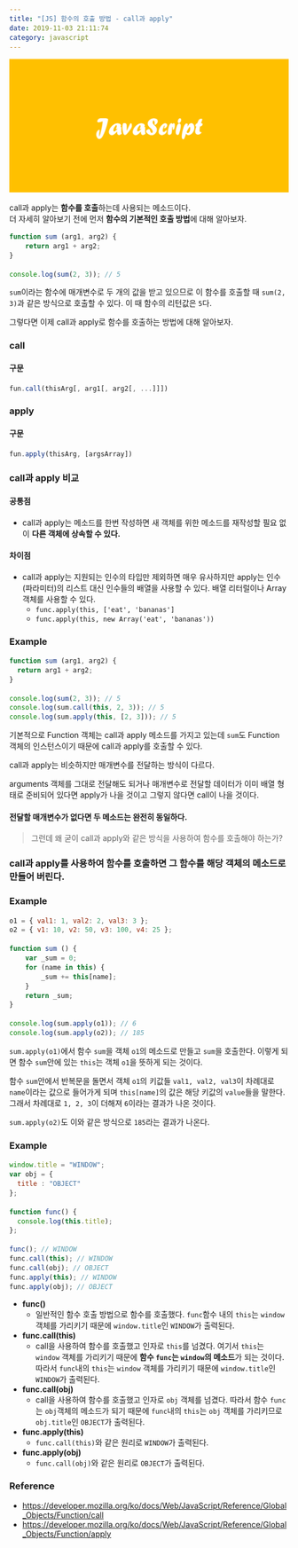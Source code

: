```yaml
---
title: "[JS] 함수의 호출 방법 - call과 apply"
date: 2019-11-03 21:11:74
category: javascript
---
```


![](images/javascript.png)

call과 apply는 **함수를 호출**하는데 사용되는 메소드이다.  
더 자세히 알아보기 전에 먼저 **함수의 기본적인 호출 방법**에 대해 알아보자.

```js
function sum (arg1, arg2) {
    return arg1 + arg2;
}
 
console.log(sum(2, 3)); // 5
```

`sum`이라는 함수에 매개변수로 두 개의 값을 받고 있으므로 이 함수를 호출할 때 `sum(2, 3)`과 같은 방식으로 호출할 수 있다. 이 때 함수의 리턴값은 `5`다.

그렇다면 이제 call과 apply로 함수를 호출하는 방법에 대해 알아보자.

### call
#### 구문
```js
fun.call(thisArg[, arg1[, arg2[, ...]]])
```

### apply
#### 구문
```js
fun.apply(thisArg, [argsArray])
```

### call과 apply 비교
#### 공통점
- call과 apply는 메소드를 한번 작성하면 새 객체를 위한 메소드를 재작성할 필요 없이 **다른 객체에 상속할 수 있다.**

#### 차이점
- call과 apply는 지원되는 인수의 타입만 제외하면 매우 유사하지만 apply는 인수(파라미터)의 리스트 대신 인수들의 배열을 사용할 수 있다. 배열 리터럴이나 Array 객체를 사용할 수 있다.
    - `func.apply(this, ['eat', 'bananas']`
    - `func.apply(this, new Array('eat', 'bananas'))` 

### Example
```js
function sum (arg1, arg2) {
  return arg1 + arg2;
}

console.log(sum(2, 3)); // 5
console.log(sum.call(this, 2, 3)); // 5
console.log(sum.apply(this, [2, 3])); // 5
```

기본적으로 Function 객체는 call과 apply 메소드를 가지고 있는데 `sum`도 Function 객체의 인스턴스이기 때문에 call과 apply를 호출할 수 있다.

call과 apply는 비슷하지만 매개변수를 전달하는 방식이 다르다.

arguments 객체를 그대로 전달해도 되거나 매개변수로 전달할 데이터가 이미 배열 형태로 준비되어 있다면 apply가 나을 것이고 그렇지 않다면 call이 나을 것이다.

#### 전달할 매개변수가 없다면 두 메소드는 완전히 동일하다.

> 그런데 왜 굳이 call과 apply와 같은 방식을 사용하여 함수를 호출해야 하는가?

### call과 apply를 사용하여 함수를 호출하면 그 함수를 해당 객체의 메소드로 만들어 버린다.

### Example

```js
o1 = { val1: 1, val2: 2, val3: 3 };
o2 = { v1: 10, v2: 50, v3: 100, v4: 25 };

function sum () {
    var _sum = 0;
    for (name in this) {
        _sum += this[name];
    }
    return _sum;
}

console.log(sum.apply(o1)); // 6
console.log(sum.apply(o2)); // 185
```

`sum.apply(o1)`에서 함수 `sum`을 객체 `o1`의 메소드로 만들고 `sum`을 호출한다. 이렇게 되면 함수 `sum`안에 있는 `this`는 객체 `o1`을 뜻하게 되는 것이다.

함수 `sum`안에서 반복문을 돌면서 객체 `o1`의 키값들 `val1, val2, val3`이 차례대로 `name`이라는 값으로 들어가게 되며 `this[name]`의 값은 해당 키값의 `value`들을 말한다. 그래서 차례대로 `1, 2, 3`이 더해져 `6`이라는 결과가 나온 것이다.

`sum.apply(o2)`도 이와 같은 방식으로 `185`라는 결과가 나온다.

### Example

```js
window.title = "WINDOW";
var obj = {
  title : "OBJECT"
};
 
function func() {
  console.log(this.title);
};
 
func(); // WINDOW
func.call(this); // WINDOW
func.call(obj); // OBJECT
func.apply(this); // WINDOW
func.apply(obj); // OBJECT
```

- **func()**
    - 일반적인 함수 호출 방법으로 함수를 호출했다. `func`함수 내의 `this`는 `window` 객체를 가리키기 때문에 `window.title`인 `WINDOW`가 출력된다.
- **func.call(this)**
    - call을 사용하여 함수를 호출했고 인자로 `this`를 넘겼다. 여기서 `this`는 `window` 객체를 가리키기 때문에 **함수 `func`는 `window`의 메소드**가 되는 것이다. 따라서 `func`내의 `this`는 `window` 객체를 가리키기 때문에 `window.title`인 `WINDOW`가 출력된다.
- **func.call(obj)**
    - call을 사용하여 함수를 호출했고 인자로 `obj` 객체를 넘겼다. 따라서 함수 `func`는 `obj`객체의 메소드가 되기 때문에 `func`내의 `this`는 `obj` 객체를 가리키므로 `obj.title`인 `OBJECT`가 출력된다.
- **func.apply(this)**
    - `func.call(this)`와 같은 원리로 `WINDOW`가 출력된다.
- **func.apply(obj)**
    - `func.call(obj)`와 같은 원리로 `OBJECT`가 출력된다.


### Reference
- https://developer.mozilla.org/ko/docs/Web/JavaScript/Reference/Global_Objects/Function/call
- https://developer.mozilla.org/ko/docs/Web/JavaScript/Reference/Global_Objects/Function/apply